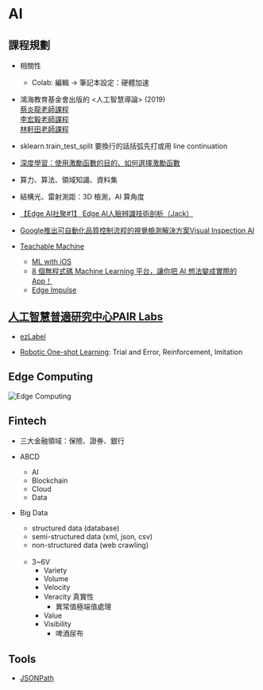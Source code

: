 # AI

## 課程規劃

* 相關性
  * Colab: 編輯 → 筆記本設定：硬體加速

* 鴻海教育基金會出版的 <人工智慧導論> (2019)  
  [蔡炎龍老師課程](https://www.facebook.com/groups/yenlung.live)  
  [李宏毅老師課程](https://www.youtube.com/c/HungyiLeeNTU/videos)  
  [林軒田老師課程](https://www.youtube.com/c/hsuantien/videos)

* sklearn.train_test_split 要換行的話括弧先打或用 line continuation
* [深度學習：使用激勵函數的目的、如何選擇激勵函數](https://mropengate.blogspot.com/2017/02/deep-learning-role-of-activation.html)
* 算力、算法、領域知識、資料集
* 結構光、雷射測距：3D 檢測，AI 算角度
* [【Edge AI社聚#1】 Edge AI人臉辨識技術剖析（Jack）](https://www.youtube.com/watch?v=rk04N_-RBYI&t=2166s)
* [Google推出可自動化品質控制流程的視覺檢測解決方案Visual Inspection AI](https://www.ithome.com.tw/news/145189)
* [Teachable Machine](https://teachablemachine.withgoogle.com/)
  * [ML with iOS](https://medium.com/firebase-developers/ml-with-ios-f6551ebfc6f0)
  * [8 個無程式碼 Machine Learning 平台，讓你把 AI 想法變成實際的 App！](https://www.appcoda.com.tw/no-code-machine-learning-platforms/)
  * [Edge Impulse](https://studio.edgeimpulse.com/studio/39030)

## [人工智慧普適研究中心PAIR Labs](https://www.youtube.com/channel/UC36TMyt9wl7SZrh9uWC7Ruw/videos)  

* [ezLabel](https://www.aicreda.com//filemanagement/image/1)

* [Robotic One-shot Learning](https://www.youtube.com/watch?v=a0EUgXQWPLw): Trial and Error, Reinforcement, Imitation

## Edge Computing  

  ![Edge Computing](https://i.imgur.com/q1qSbAe.png)  

## Fintech  

* 三大金融領域：保險、證券、銀行  

* ABCD  
  * AI  
  * Blockchain  
  * Cloud  
  * Data  

* Big Data
  * structured data (database)
  * semi-structured data (xml, json, csv)
  * non-structured data (web crawling)
<br/>&nbsp;
  * 3~6V
    * Variety
    * Volume
    * Velocity
    * Veracity 真實性
      * 異常值極端值處理
    * Value
    * Visibility
      * 啤酒尿布

## Tools

* [JSONPath](https://jsonpath.com/)
